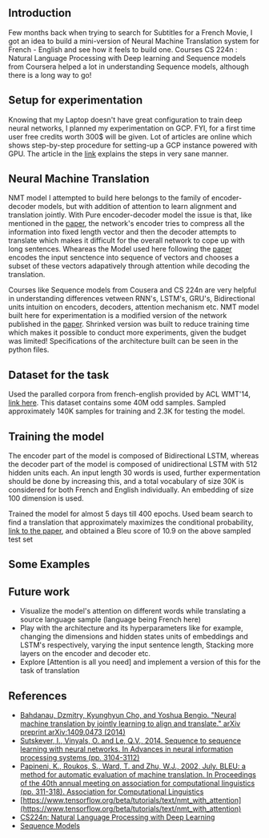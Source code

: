 ## Introduction

Few months back when trying to search for Subtitles for a French Movie, I got an idea to build a mini-version of Neural Machine Translation system for French - English and see how it feels to build one. Courses CS 224n : Natural Language Processing with Deep learning and Sequence models from Coursera helped a lot in understanding Sequence models, although there is a long way to go!

## Setup for experimentation

Knowing that my Laptop doesn't have great configuration to train deep neural networks, I planned my experimentation on GCP. FYI, for a first time user free credits worth 300$ will be given. Lot of articles are online which shows step-by-step procedure for setting-up a GCP instance powered with GPU. The article in the [link](https://medium.com/google-cloud/using-a-gpu-tensorflow-on-google-cloud-platform-1a2458f42b0) explains the steps in very sane manner. 

## Neural Machine Translation 

NMT model I attempted to build here belongs to the family of encoder-decoder models, but with addition of attention to learn alignment and translation jointly. With Pure encoder-decoder model the issue is that, like mentioned in the [paper](https://arxiv.org/pdf/1409.0473.pdf), the network's encoder tries to compress all the information into fixed length vector and then the decoder attempts to translate which makes it difficult for the overall network to cope up with long sentences. Wheareas the Model used here following the [paper](https://arxiv.org/pdf/1409.0473.pdf) encodes the input senctence into sequence of vectors and chooses a subset of these vectors adapatively through attention while decoding the translation.

Courses like Sequence models from Cousera and CS 224n are very helpful in understanding differences vetween RNN's, LSTM's, GRU's, Bidirectional units intuition on encoders, decoders, attention mechanism etc. NMT model built here for experimentation is a modified version of the network published in the [paper](https://arxiv.org/pdf/1409.0473.pdf). Shrinked version was built to reduce training time which makes it possible to conduct more experiments, given the budget was limited! Specifications of the architecture built can be seen in the python files. 

## Dataset for the task

Used the paralled corpora from french-english provided by ACL WMT'14, [link here](http://www.statmt.org/wmt14/translation-task.html). This dataset contains some 40M odd samples. Sampled approximately 140K samples for training and 2.3K for testing the model. 

## Training the model

The encoder part of the model is composed of Bidirectional LSTM, whereas the decoder part of the model is composed of unidirectional LSTM with 512 hidden units each. An input length 30 words is used, further expermentation should be done by increasing this, and a total vocabulary of size 30K is considered for both French and English individually. An embedding of size 100 dimension is used.

Trained the model for almost 5 days till 400 epochs. Used beam search to find a translation that approximately maximizes the conditional probability, [link to the paper](https://papers.nips.cc/paper/5346-sequence-to-sequence-learning-with-neural-networks.pdf), and obtained a Bleu score of 10.9 on the above sampled test set

## Some Examples


## Future work
* Visualize the model's attention on different words while translating a source language sample (language being French here)
* Play with the architecture and its hyperparameters like for example,  changing the dimensions and hidden states units of embeddings and LSTM's respectively, varying the input sentence length, Stacking more layers on the encoder and decoder etc.
* Explore [Attention is all you need] and implement a version of this for the task of translation

## References
* [Bahdanau, Dzmitry, Kyunghyun Cho, and Yoshua Bengio. "Neural machine translation by jointly learning to align and translate." arXiv preprint arXiv:1409.0473 (2014)](https://arxiv.org/pdf/1409.0473.pdf)
* [Sutskever, I., Vinyals, O. and Le, Q.V., 2014. Sequence to sequence learning with neural networks. In Advances in neural information processing systems (pp. 3104-3112)](http://papers.nips.cc/paper/5346-sequence-to-sequence-learning-with-neural-networks.pdf)
* [Papineni, K., Roukos, S., Ward, T. and Zhu, W.J., 2002, July. BLEU: a method for automatic evaluation of machine translation. In Proceedings of the 40th annual meeting on association for computational linguistics (pp. 311-318). Association for Computational Linguistics](https://www.aclweb.org/anthology/P02-1040)
* [https://www.tensorflow.org/beta/tutorials/text/nmt_with_attention](https://www.tensorflow.org/beta/tutorials/text/nmt_with_attention)
* [CS224n: Natural Language Processing with Deep Learning](http://web.stanford.edu/class/cs224n/)
* [Sequence Models](https://www.coursera.org/learn/nlp-sequence-models?)
